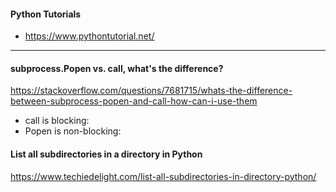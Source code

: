 #### Python Tutorials
* https://www.pythontutorial.net/

__________________________________________________________


#### subprocess.Popen vs. call, what's the difference?
https://stackoverflow.com/questions/7681715/whats-the-difference-between-subprocess-popen-and-call-how-can-i-use-them
* call is blocking:
* Popen is non-blocking:

#### List all subdirectories in a directory in Python
https://www.techiedelight.com/list-all-subdirectories-in-directory-python/

